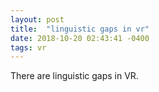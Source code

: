 ```yaml
--- 
layout: post 
title:  "linguistic gaps in vr" 
date: 2018-10-20 02:43:41 -0400 
tags: vr 
---
```


There are linguistic gaps in VR.